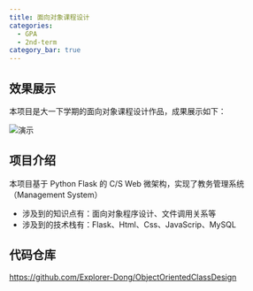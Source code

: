 ```yaml
---
title: 面向对象课程设计
categories:
  - GPA
  - 2nd-term
category_bar: true
---
```


## 效果展示

本项目是大一下学期的面向对象课程设计作品，成果展示如下：

![演示](https://dwj-oss.oss-cn-nanjing.aliyuncs.com/images/202402180130011.gif)

## 项目介绍

本项目基于 Python Flask 的 C/S Web 微架构，实现了教务管理系统（Management System）

- 涉及到的知识点有：面向对象程序设计、文件调用关系等
- 涉及到的技术栈有：Flask、Html、Css、JavaScrip、MySQL

## 代码仓库

https://github.com/Explorer-Dong/ObjectOrientedClassDesign
